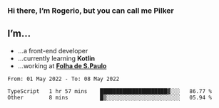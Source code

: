 ### Hi there, I’m Rogerio, but you can call me Pilker

## I’m…
- …a front-end developer
- …currently learning **Kotlin**
- …working at [**Folha de S.Paulo**](https://www.folha.com.br/)

<!--START_SECTION:waka-->

```text
From: 01 May 2022 - To: 08 May 2022

TypeScript   1 hr 57 mins    █████████████████████▓░░░   86.77 %
Other        8 mins          █▒░░░░░░░░░░░░░░░░░░░░░░░   05.94 %
```

<!--END_SECTION:waka-->
